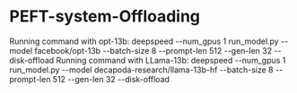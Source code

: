 # PEFT-system-Offloading

Running command with opt-13b: deepspeed --num_gpus 1 run_model.py --model facebook/opt-13b --batch-size 8 --prompt-len 512 --gen-len 32 --disk-offload
Running command with LLama-13b: deepspeed --num_gpus 1 run_model.py --model decapoda-research/llama-13b-hf --batch-size 8 --prompt-len 512 --gen-len 32 --disk-offload
